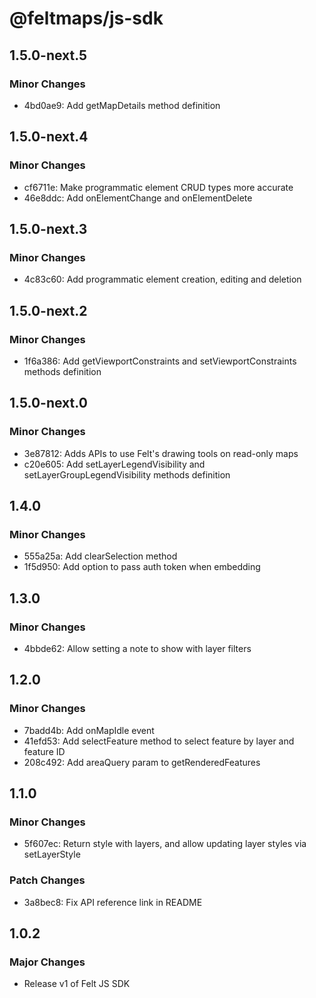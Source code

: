# @feltmaps/js-sdk

## 1.5.0-next.5

### Minor Changes

- 4bd0ae9: Add getMapDetails method definition

## 1.5.0-next.4

### Minor Changes

- cf6711e: Make programmatic element CRUD types more accurate
- 46e8ddc: Add onElementChange and onElementDelete

## 1.5.0-next.3

### Minor Changes

- 4c83c60: Add programmatic element creation, editing and deletion

## 1.5.0-next.2

### Minor Changes

- 1f6a386: Add getViewportConstraints and setViewportConstraints methods definition

## 1.5.0-next.0

### Minor Changes

- 3e87812: Adds APIs to use Felt's drawing tools on read-only maps
- c20e605: Add setLayerLegendVisibility and setLayerGroupLegendVisibility methods definition

## 1.4.0

### Minor Changes

- 555a25a: Add clearSelection method
- 1f5d950: Add option to pass auth token when embedding

## 1.3.0

### Minor Changes

- 4bbde62: Allow setting a note to show with layer filters

## 1.2.0

### Minor Changes

- 7badd4b: Add onMapIdle event
- 41efd53: Add selectFeature method to select feature by layer and feature ID
- 208c492: Add areaQuery param to getRenderedFeatures

## 1.1.0

### Minor Changes

- 5f607ec: Return style with layers, and allow updating layer styles via setLayerStyle

### Patch Changes

- 3a8bec8: Fix API reference link in README

## 1.0.2

### Major Changes

- Release v1 of Felt JS SDK
